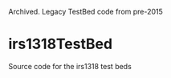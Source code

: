 Archived.  Legacy TestBed code from pre-2015

irs1318TestBed
==============

Source code for the irs1318 test beds
